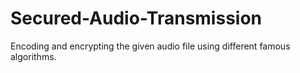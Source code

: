 # Secured-Audio-Transmission

Encoding and encrypting the given audio file using different famous algorithms.
